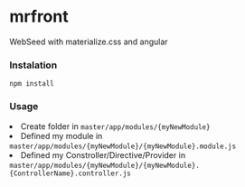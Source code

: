 # mrfront
WebSeed with materialize.css and angular
<h3>Instalation</h3>
	<p>
		<code>npm install</code>
	</p>

<h3>Usage</h3>
	<p>
		<li>Create folder in <code>master/app/modules/{myNewModule}</code></li>
		<li>Defined my module in <code>master/app/modules/{myNewModule}/{myNewModule}.module.js</code></li>
		<li>Defined my Constroller/Directive/Provider in <code>master/app/modules/{myNewModule}/{myNewModule}.{ControllerName}.controller.js</code></li>
	</p>
